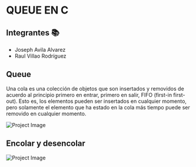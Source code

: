 # QUEUE EN C
## Integrantes 📚

- Joseph  Avila Alvarez        
- Raul Villao Rodríguez
## Queue

Una cola es una colección de objetos que son insertados y removidos de acuerdo al principio primero en entrar, primero en salir, FIFO (first-in first-out). Esto es, los elementos pueden ser insertados en cualquier momento, pero solamente el elemento que ha estado en la cola más tiempo puede ser removido en cualquier momento.


![Project Image](https://media.geeksforgeeks.org/wp-content/cdn-uploads/gq/2014/02/Queue.png)
## Encolar y desencolar
![Project Image](https://1.bp.blogspot.com/-N-v_FiIdQXM/XlkFCQQYtPI/AAAAAAAAHR0/zxkuX6WfQS8Y8Mkoj1nHZDWtMOD3MjsUwCLcBGAsYHQ/s1600/0_E33E-AjyAUTFjVmM.gif)

